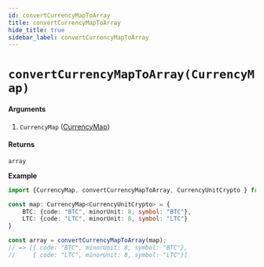 ```yaml
---
id: convertCurrencyMapToArray
title: convertCurrencyMapToArray
hide_title: true
sidebar_label: convertCurrencyMapToArray
---
```



# `convertCurrencyMapToArray(CurrencyMap)`

#### Arguments

1. `CurrencyMap` ([CurrencyMap](Description.md#currencymap))

#### Returns

`array` 


**Example**

```ts
import {CurrencyMap, convertCurrencyMapToArray, CurrencyUnitCrypto } from "@easymoney/currency";

const map: CurrencyMap<CurrencyUnitCrypto> = {
    BTC: {code: "BTC", minorUnit: 8, symbol: "BTC"},
    LTC: {code: "LTC", minorUnit: 8, symbol: "LTC"}
}

const array = convertCurrencyMapToArray(map);
// => [{ code: "BTC", minorUnit: 8, symbol: "BTC"},
//     { code: "LTC", minorUnit: 8, symbol: "LTC"}]
```